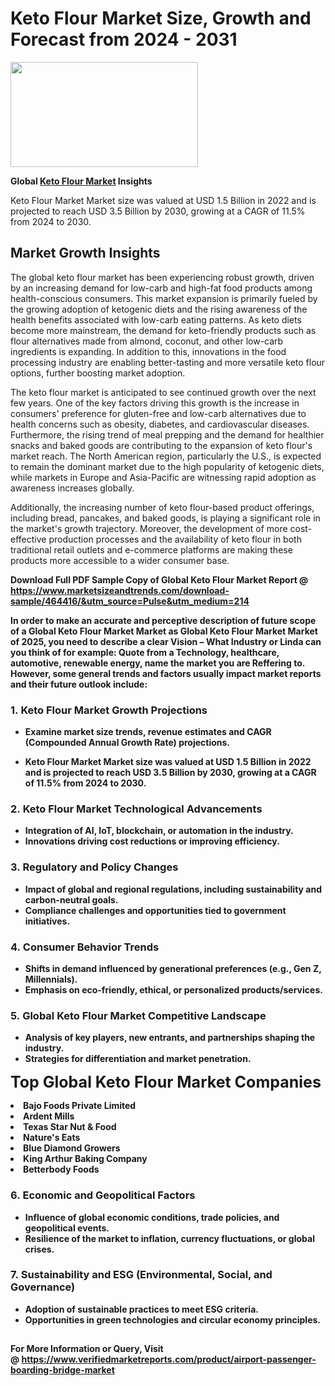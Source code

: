 <H1>Keto Flour Market Size, Growth and Forecast from 2024 - 2031</H1><img class="aligncenter size-medium wp-image-584254" src="https://thirdeyenews.in/wp-content/uploads/2024/09/Global-Market-Research-300x168.jpeg" alt="" width="300" height="168" /><p><strong>Global&nbsp;<a href="https://www.marketsizeandtrends.com/download-sample/464416/&amp;utm_source=Pulse&amp;utm_medium=214">Keto Flour Market</a> Insights</strong></p><p>Keto Flour Market Market size was valued at USD 1.5 Billion in 2022 and is projected to reach USD 3.5 Billion by 2030, growing at a CAGR of 11.5% from 2024 to 2030.</p><p><h2>Market Growth Insights</h2> <p>The global keto flour market has been experiencing robust growth, driven by an increasing demand for low-carb and high-fat food products among health-conscious consumers. This market expansion is primarily fueled by the growing adoption of ketogenic diets and the rising awareness of the health benefits associated with low-carb eating patterns. As keto diets become more mainstream, the demand for keto-friendly products such as flour alternatives made from almond, coconut, and other low-carb ingredients is expanding. In addition to this, innovations in the food processing industry are enabling better-tasting and more versatile keto flour options, further boosting market adoption.</p> <p><strong></strong></p> <p>The keto flour market is anticipated to see continued growth over the next few years. One of the key factors driving this growth is the increase in consumers' preference for gluten-free and low-carb alternatives due to health concerns such as obesity, diabetes, and cardiovascular diseases. Furthermore, the rising trend of meal prepping and the demand for healthier snacks and baked goods are contributing to the expansion of keto flour's market reach. The North American region, particularly the U.S., is expected to remain the dominant market due to the high popularity of ketogenic diets, while markets in Europe and Asia-Pacific are witnessing rapid adoption as awareness increases globally.</p> <p>Additionally, the increasing number of keto flour-based product offerings, including bread, pancakes, and baked goods, is playing a significant role in the market's growth trajectory. Moreover, the development of more cost-effective production processes and the availability of keto flour in both traditional retail outlets and e-commerce platforms are making these products more accessible to a wider consumer base.</p> <p><strong></p><p><span class=""><strong>Download Full PDF Sample Copy of Global Keto Flour Market Report</strong> @ <a href="https://www.marketsizeandtrends.com/download-sample/464416/&amp;utm_source=Pulse&amp;utm_medium=214" target="_blank">https://www.marketsizeandtrends.com/download-sample/464416/&amp;utm_source=Pulse&amp;utm_medium=214</a></span></p><p>In order to make an accurate and perceptive description of future scope of a Global&nbsp;Keto Flour Market Market as Global&nbsp;Keto Flour Market Market of 2025, you need to describe a clear Vision &ndash; What Industry or Linda can you think of for example: Quote from a Technology, healthcare, automotive, renewable energy, name the market you are Reffering to. However, some general trends and factors usually impact market reports and their future outlook include:</p><h3>1.&nbsp;<strong>Keto Flour Market Growth Projections</strong></h3><ul><li>Examine market size trends, revenue estimates and CAGR (Compounded Annual Growth Rate) projections.</li><li><p>Keto Flour Market Market size was valued at USD 1.5 Billion in 2022 and is projected to reach USD 3.5 Billion by 2030, growing at a CAGR of 11.5% from 2024 to 2030.</p></li></ul><h3>2.&nbsp;<strong>Keto Flour Market Technological Advancements</strong></h3><ul><li>Integration of AI, IoT, blockchain, or automation in the industry.</li><li>Innovations driving cost reductions or improving efficiency.</li></ul><h3>3.&nbsp;<strong>Regulatory and Policy Changes</strong></h3><ul><li>Impact of global and regional regulations, including sustainability and carbon-neutral goals.</li><li>Compliance challenges and opportunities tied to government initiatives.</li></ul><h3>4.&nbsp;<strong>Consumer Behavior Trends</strong></h3><ul><li>Shifts in demand influenced by generational preferences (e.g., Gen Z, Millennials).</li><li>Emphasis on eco-friendly, ethical, or personalized products/services.</li></ul><h3>5.&nbsp;<strong>Global Keto Flour Market Competitive Landscape</strong></h3><ul><li>Analysis of key players, new entrants, and partnerships shaping the industry.</li><li>Strategies for differentiation and market penetration.</li></ul><p data-pm-slice="1 1 []"><span style="color: inherit; font-family: inherit; font-size: 25px;">Top Global Keto Flour Market Companies</span></p><div class="" data-test-id=""><p><li>Bajo Foods Private Limited</li><li> Ardent Mills</li><li> Texas Star Nut & Food</li><li> Nature's Eats</li><li> Blue Diamond Growers</li><li> King Arthur Baking Company</li><li> Betterbody Foods</li></p></div><h3>6.&nbsp;<strong>Economic and Geopolitical Factors</strong></h3><ul><li>Influence of global economic conditions, trade policies, and geopolitical events.</li><li>Resilience of the market to inflation, currency fluctuations, or global crises.</li></ul><h3>7.&nbsp;<strong>Sustainability and ESG (Environmental, Social, and Governance)</strong></h3><ul><li>Adoption of sustainable practices to meet ESG criteria.</li><li>Opportunities in green technologies and circular economy principles.</li></ul><h2><strong style="font-size: 14px;">For More Information or Query, Visit @&nbsp;</strong><a style="background-color: #ffffff; font-size: 14px;" href="https://www.marketsizeandtrends.com/report/keto-flour-market/" target="_blank">https://www.verifiedmarketreports.com/product/airport-passenger-boarding-bridge-market</a></h2>
